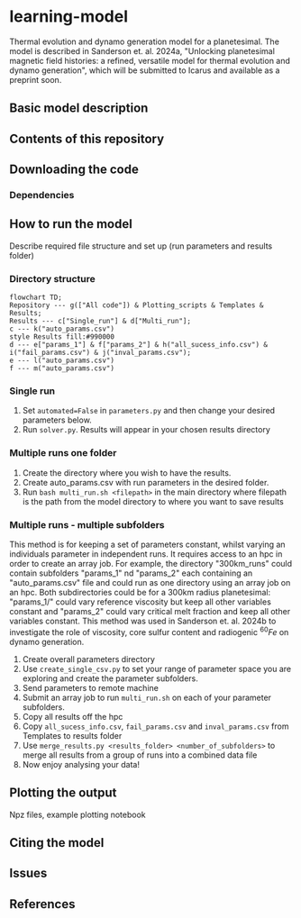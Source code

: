 # learning-model
Thermal evolution and dynamo generation model for a planetesimal. The model is described in Sanderson et. al. 2024a, "Unlocking planetesimal magnetic field histories: a refined, versatile model for thermal evolution and dynamo generation", which will be submitted to Icarus and available as a preprint soon. 


## Basic model description

## Contents of this repository

## Downloading the code
### Dependencies


## How to run the model
Describe required file structure and set up (run parameters and results folder) 
### Directory structure
```mermaid
flowchart TD;
Repository --- g(["All code"]) & Plotting_scripts & Templates & Results;
Results --- c["Single_run"] & d["Multi_run"];
c --- k("auto_params.csv")
style Results fill:#990000
d --- e["params_1"] & f["params_2"] & h("all_sucess_info.csv") & i("fail_params.csv") & j("inval_params.csv");
e --- l("auto_params.csv")
f --- m("auto_params.csv")
```

### Single run
1. Set `automated=False` in `parameters.py` and then change your desired parameters below. 
2. Run `solver.py`. Results will appear in your chosen results directory

### Multiple runs one folder
1. Create the directory where you wish to have the results.
2. Create auto_params.csv with run parameters in the desired folder.
3. Run `bash multi_run.sh <filepath>` in the main directory where filepath is the path from the model directory to where you want to save results

### Multiple runs - multiple subfolders
This method is for keeping a set of parameters constant, whilst varying an individuals parameter in independent runs. It requires access to an hpc in order to create an array job. For example, the directory "300km_runs" could contain subfolders "params_1" nd "params_2" each containing an "auto_params.csv" file and could run as one directory using an array job on an hpc. Both subdirectories could be for a 300km radius planetesimal: "params_1/" could vary reference viscosity but keep all other variables constant and "params_2" could vary critical melt fraction and keep all other variables constant. This method was used in Sanderson et. al. 2024b to investigate the role of viscosity, core sulfur content and radiogenic $^{60}Fe$ on dynamo generation.
 
1. Create overall parameters directory
2. Use `create_single_csv.py` to set your range of parameter space you are exploring and create the parameter subfolders.
3. Send parameters to remote machine
4. Submit an array job to run `multi_run.sh` on each of your parameter subfolders. 
5. Copy all results off the hpc
6. Copy `all_sucess_info.csv`, `fail_params.csv` and `inval_params.csv` from Templates to results folder 
7. Use `merge_results.py <results_folder> <number_of_subfolders>` to merge all results from a group of runs into a combined data file 
8. Now enjoy analysing your data!

## Plotting the output
Npz files, example plotting notebook

## Citing the model

## Issues

## References




